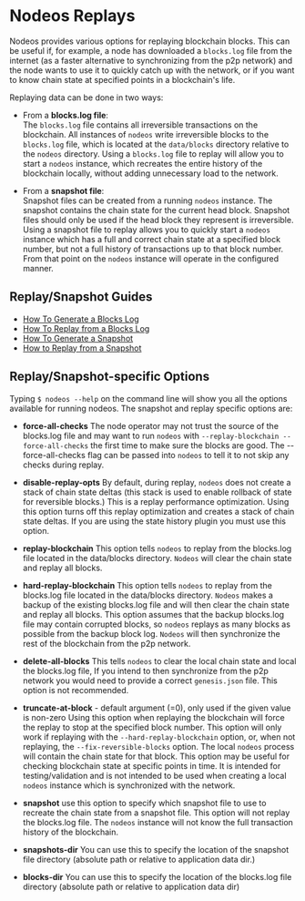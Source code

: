 # Nodeos Replays

Nodeos provides various options for replaying blockchain blocks. This can be useful if, for example, a node has downloaded a `blocks.log` file from the internet (as a faster alternative to synchronizing from the p2p network) and the node wants to use it to quickly catch up with the network, or if you want to know chain state at specified points in a blockchain's life.

Replaying data can be done in two ways:

- From a **blocks.log file**:  
The `blocks.log` file contains all irreversible transactions on the blockchain. All instances of `nodeos` write irreversible blocks to the `blocks.log` file, which is located at the `data/blocks` directory relative to the `nodeos` directory. Using a `blocks.log` file to replay will allow you to start a `nodeos` instance, which recreates the entire history of the blockchain locally, without adding unnecessary load to the network.

- From a **snapshot file**:  
Snapshot files can be created from a running `nodeos` instance. The snapshot contains the chain state for the current head block. Snapshot files should only be used if the head block they represent is irreversible. Using a snapshot file to replay allows you to quickly start a `nodeos` instance which has a full and correct chain state at a specified block number, but not a full history of transactions up to that block number. From that point on the `nodeos` instance will operate in the configured manner.

## Replay/Snapshot Guides

* [How To Generate a Blocks Log](00_how-to-generate-a-blocks-log.md)
* [How To Replay from a Blocks Log](01_how-to-replay-from-a-blocks.log.md)
* [How To Generate a Snapshot](02_how-to-generate-a-snapshot.md)
* [How to Replay from a Snapshot](03_how-to-replay-from-snapshot.md)

## Replay/Snapshot-specific Options

Typing `$ nodeos --help` on the command line will show you all the options available for running nodeos. The snapshot and replay specific options are:

 - **force-all-checks**
The node operator may not trust the source of the blocks.log file and may want to run `nodeos` with `--replay-blockchain --force-all-checks` the first time to make sure the blocks are good. The --force-all-checks flag can be passed into `nodeos` to tell it to not skip any checks during replay.

 - **disable-replay-opts**
By default, during replay, `nodeos` does not create a stack of chain state deltas (this stack is used to enable rollback of state for reversible blocks.) This is a replay performance optimization. Using this option turns off this replay optimization and creates a stack of chain state deltas. If you are using the state history plugin you must use this option.

 - **replay-blockchain**
This option tells `nodeos` to replay from the blocks.log file located in the data/blocks directory. `Nodeos` will clear the chain state and replay all blocks.

 - **hard-replay-blockchain**
This option tells `nodeos` to replay from the blocks.log file located in the data/blocks directory. `Nodeos` makes a backup of the existing blocks.log file and will then clear the chain state and replay all blocks. This option assumes that the backup blocks.log file may contain corrupted blocks, so `nodeos` replays as many blocks as possible from the backup block log.  `Nodeos` will then synchronize the rest of the blockchain from the p2p network.

 - **delete-all-blocks**
This tells `nodeos` to clear the local chain state and local the blocks.log file, If you intend to then synchronize from the p2p network you would need to provide a correct `genesis.json` file. This option is not recommended.

 - **truncate-at-block** - default argument (=0), only used if the given value is non-zero
Using this option when replaying the blockchain will force the replay to stop at the specified block number. This option will only work if replaying with the `--hard-replay-blockchain` option, or, when not replaying, the `--fix-reversible-blocks` option. The local `nodeos` process will contain the chain state for that block. This option may be useful for checking blockchain state at specific points in time. It is intended for testing/validation and is not intended to be used when creating a local `nodeos` instance which is synchronized with the network.  
 
 - **snapshot**
use this option to specify which snapshot file to use to recreate the chain state from a snapshot file. This option will not replay the blocks.log file. The `nodeos` instance will not know the full transaction history of the blockchain. 

 - **snapshots-dir**
You can use this to specify the location of the snapshot file directory  (absolute path or relative to application data dir.)

 - **blocks-dir**
You can use this to specify the location of the blocks.log file directory  (absolute path or relative to application data dir)
